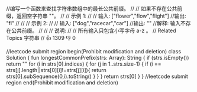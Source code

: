 //编写一个函数来查找字符串数组中的最长公共前缀。 
//
// 如果不存在公共前缀，返回空字符串 ""。 
//
// 示例 1: 
//
// 输入: ["flower","flow","flight"]
//输出: "fl"
// 
//
// 示例 2: 
//
// 输入: ["dog","racecar","car"]
//输出: ""
//解释: 输入不存在公共前缀。
// 
//
// 说明: 
//
// 所有输入只包含小写字母 a-z 。 
// Related Topics 字符串 
// 👍 1309 👎 0


//leetcode submit region begin(Prohibit modification and deletion)
class Solution {
    fun longestCommonPrefix(strs: Array<String>): String {
        if (strs.isEmpty()) return ""
        for (i in strs[0].indices) {
            for (j in 1..strs.size-1) {
                if (i == strs[j].length||strs[0][i]!=strs[j][i]){
                    return strs[0].subSequence(0,i).toString()
                }
            }
        }
        return strs[0]
    }
}
//leetcode submit region end(Prohibit modification and deletion)

